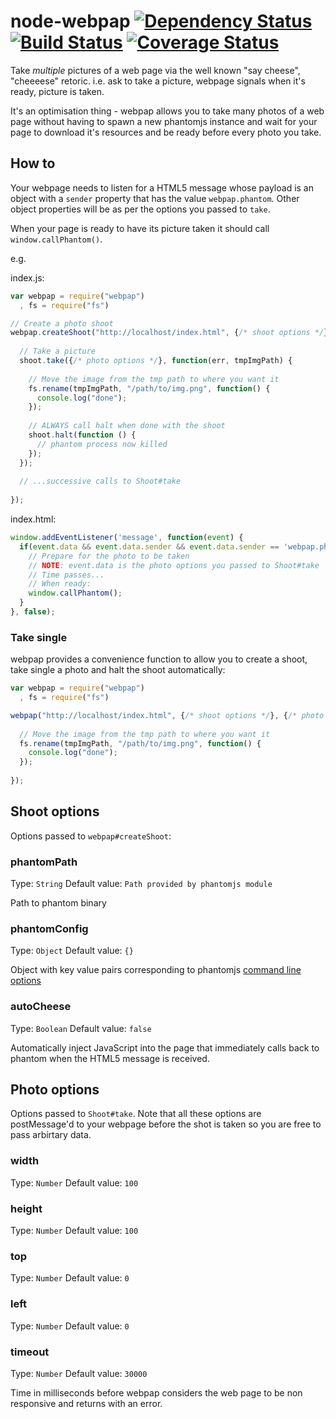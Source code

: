 node-webpap [![Dependency Status](https://david-dm.org/alanshaw/node-webpap.png)](https://david-dm.org/alanshaw/node-webpap) [![Build Status](https://travis-ci.org/alanshaw/node-webpap.png?branch=master)](https://travis-ci.org/alanshaw/node-webpap) [![Coverage Status](https://coveralls.io/repos/alanshaw/node-webpap/badge.png)](https://coveralls.io/r/alanshaw/node-webpap)
===

Take _multiple_ pictures of a web page via the well known "say cheese", "cheeeese" retoric. i.e. ask to take a picture, webpage signals when it's ready, picture is taken.

It's an optimisation thing - webpap allows you to take many photos of a web page without having to spawn a new phantomjs instance and wait for your page to download it's resources and be ready before every photo you take.

How to
---

Your webpage needs to listen for a HTML5 message whose payload is an object with a `sender` property that has the value `webpap.phantom`. Other object properties will be as per the options you passed to `take`.

When your page is ready to have its picture taken it should call `window.callPhantom()`.

e.g.

index.js:

```javascript
var webpap = require("webpap")
  , fs = require("fs")

// Create a photo shoot
webpap.createShoot("http://localhost/index.html", {/* shoot options */}, function(err, shoot) {
  
  // Take a picture
  shoot.take({/* photo options */}, function(err, tmpImgPath) {
    
    // Move the image from the tmp path to where you want it
    fs.rename(tmpImgPath, "/path/to/img.png", function() {
      console.log("done");
    });
    
    // ALWAYS call halt when done with the shoot
    shoot.halt(function () {
      // phantom process now killed
    });
  });
  
  // ...successive calls to Shoot#take
  
});
```

index.html:

```javascript
window.addEventListener('message', function(event) {
  if(event.data && event.data.sender && event.data.sender == 'webpap.phantom') {
    // Prepare for the photo to be taken
    // NOTE: event.data is the photo options you passed to Shoot#take
    // Time passes...
    // When ready:
    window.callPhantom();
  }
}, false);
```

### Take single

webpap provides a convenience function to allow you to create a shoot, take single a photo and halt the shoot automatically:

```javascript
var webpap = require("webpap")
  , fs = require("fs")

webpap("http://localhost/index.html", {/* shoot options */}, {/* photo options */}, function(err, tmpImgPath) {
  
  // Move the image from the tmp path to where you want it
  fs.rename(tmpImgPath, "/path/to/img.png", function() {
    console.log("done");
  });
  
});
```

Shoot options
---

Options passed to `webpap#createShoot`:

### phantomPath
Type: `String`
Default value: `Path provided by phantomjs module`

Path to phantom binary

### phantomConfig
Type: `Object`
Default value: `{}`

Object with key value pairs corresponding to phantomjs [command line options](https://github.com/ariya/phantomjs/wiki/API-Reference#command-line-options)

### autoCheese
Type: `Boolean`
Default value: `false`

Automatically inject JavaScript into the page that immediately calls back to phantom when the HTML5 message is received.

Photo options
---

Options passed to `Shoot#take`. Note that all these options are postMessage'd to your webpage before the shot is taken so you are free to pass arbirtary data.

### width
Type: `Number`
Default value: `100`

### height
Type: `Number`
Default value: `100`

### top
Type: `Number`
Default value: `0`

### left
Type: `Number`
Default value: `0`

### timeout
Type: `Number`
Default value: `30000`

Time in milliseconds before webpap considers the web page to be non responsive and returns with an error.
